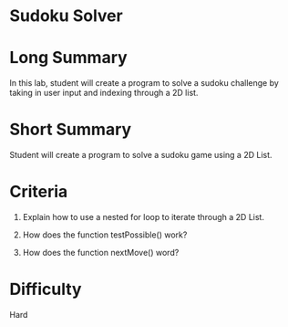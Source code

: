 # Sudoku Solver

# Long Summary

In this lab, student will create a program to solve a sudoku challenge by taking in user input and indexing through a 2D list. 

# Short Summary

Student will create a program to solve a sudoku game using a 2D List. 

# Criteria

1. Explain how to use a nested for loop to iterate through a 2D List.

2. How does the function testPossible() work?

3. How does the function nextMove() word?

# Difficulty

Hard

